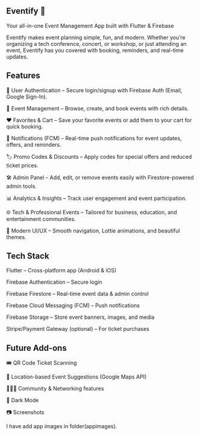 ## Eventify 🎉

Your all-in-one Event Management App built with Flutter & Firebase

Eventify makes event planning simple, fun, and modern. Whether you’re organizing a tech conference, concert, or workshop, or just attending an event, Eventify has you covered with booking, reminders, and real-time updates.

 ## Features

🔑 User Authentication – Secure login/signup with Firebase Auth (Email, Google Sign-In).

📅 Event Management – Browse, create, and book events with rich details.

❤️ Favorites & Cart – Save your favorite events or add them to your cart for quick booking.

🔔 Notifications (FCM) – Real-time push notifications for event updates, offers, and reminders.

🏷️ Promo Codes & Discounts – Apply codes for special offers and reduced ticket prices.

🛠️ Admin Panel – Add, edit, or remove events easily with Firestore-powered admin tools.

📊 Analytics & Insights – Track user engagement and event participation.

🌐 Tech & Professional Events – Tailored for business, education, and entertainment communities.

🎨 Modern UI/UX – Smooth navigation, Lottie animations, and beautiful themes.

## Tech Stack

Flutter – Cross-platform app (Android & iOS)

Firebase Authentication – Secure login

Firebase Firestore – Real-time event data & admin control

Firebase Cloud Messaging (FCM) – Push notifications

Firebase Storage – Store event banners, images, and media

Stripe/Payment Gateway (optional) – For ticket purchases

## Future Add-ons

🎟️ QR Code Ticket Scanning

📍 Location-based Event Suggestions (Google Maps API)

🧑‍🤝‍🧑 Community & Networking features

🌙 Dark Mode

📷 Screenshots

I have add app images in folder(appimages).

